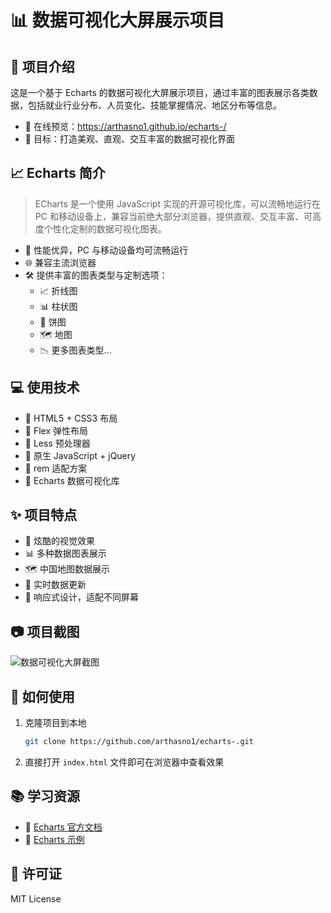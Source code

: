 # 📊 数据可视化大屏展示项目

## 🌟 项目介绍

这是一个基于 Echarts 的数据可视化大屏展示项目，通过丰富的图表展示各类数据，包括就业行业分布、人员变化、技能掌握情况、地区分布等信息。

- 🔗 在线预览：https://arthasno1.github.io/echarts-/
- 🎯 目标：打造美观、直观、交互丰富的数据可视化界面

## 📈 Echarts 简介

> ECharts 是一个使用 JavaScript 实现的开源可视化库，可以流畅地运行在 PC 和移动设备上，兼容当前绝大部分浏览器，提供直观、交互丰富、可高度个性化定制的数据可视化图表。

- 📱 性能优异，PC 与移动设备均可流畅运行
- 🌐 兼容主流浏览器
- 🛠️ 提供丰富的图表类型与定制选项：
  - 📈 折线图
  - 📊 柱状图
  - 🍩 饼图
  - 🗺️ 地图
  - 📉 更多图表类型...

## 💻 使用技术

- 🎨 HTML5 + CSS3 布局
- 📏 Flex 弹性布局
- 📝 Less 预处理器
- 🔧 原生 JavaScript + jQuery
- 📱 rem 适配方案
- 🌟 Echarts 数据可视化库

## ✨ 项目特点

- 🌈 炫酷的视觉效果
- 📊 多种数据图表展示
- 🗺️ 中国地图数据展示
- 🔄 实时数据更新
- 📱 响应式设计，适配不同屏幕

## 📷 项目截图

![数据可视化大屏截图](https://z4a.net/images/2020/06/29/echarts.png)

## 🚀 如何使用

1. 克隆项目到本地
   ```bash
   git clone https://github.com/arthasno1/echarts-.git
   ```

2. 直接打开 `index.html` 文件即可在浏览器中查看效果

## 📚 学习资源

- 📘 [Echarts 官方文档](https://echarts.apache.org/zh/index.html)
- 🎨 [Echarts 示例](https://echarts.apache.org/examples/zh/index.html)

## 📝 许可证

MIT License